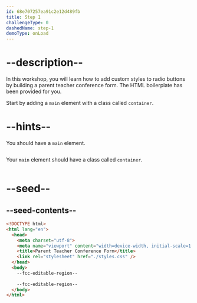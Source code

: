 ```yaml
---
id: 68e707257ea91c2e12d489fb
title: Step 1
challengeType: 0
dashedName: step-1
demoType: onLoad
---
```


# --description--

In this workshop, you will learn how to add custom styles to radio buttons by building a parent teacher conference form. The HTML boilerplate has been provided for you.

Start by adding a `main` element with a class called `container`.

# --hints--

You should have a `main` element.

```js

```

Your `main` element should have a class called `container`.

```js

```

# --seed--

## --seed-contents--

```html
<!DOCTYPE html>
<html lang="en">
  <head>
    <meta charset="utf-8">
    <meta name="viewport" content="width=device-width, initial-scale=1.0">
    <title>Parent Teacher Conference Form</title>
    <link rel="stylesheet" href="./styles.css" />
  </head>
  <body>
    --fcc-editable-region--
    
    --fcc-editable-region--
  </body>
</html>
```
